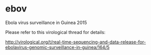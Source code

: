 # ebov
Ebola virus surveillance in Guinea 2015

Please refer to this virological thread for details:

<http://virological.org/t/real-time-sequencing-and-data-release-for-ebolavirus-genomic-surveillance-in-guinea/164/5>


